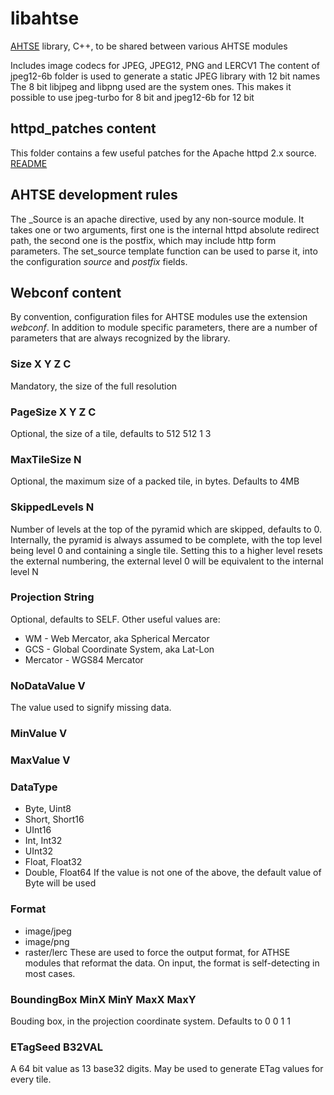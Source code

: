 # libahtse

[AHTSE](https://github.com/lucianpls/AHTSE) library, C++, to be shared between various AHTSE modules

Includes image codecs for JPEG, JPEG12, PNG and LERCV1
The content of jpeg12-6b folder is used to generate a static JPEG library with 12 bit names  
The 8 bit libjpeg and libpng used are the system ones. This makes it possible to use 
jpeg-turbo for 8 bit and jpeg12-6b for 12 bit

## httpd_patches content

This folder contains a few useful patches for the Apache httpd 2.x source. [README](httpd_patches/README.md)

## AHTSE development rules

The _Source is an apache directive, used by any non-source module.  It takes one or two 
arguments, first one is the internal httpd absolute redirect path, the second one is the 
postfix, which may include http form parameters.  The set_source template function can 
be used to parse it, into the configuration _source_ and _postfix_ fields.  

## Webconf content

By convention, configuration files for AHTSE modules use the extension *webconf*. In addition to module specific parameters, there are a number of parameters that are always recognized by the library.

### Size X Y Z C
Mandatory, the size of the full resolution

### PageSize X Y Z C
Optional, the size of a tile, defaults to 512 512 1 3

### MaxTileSize N
Optional, the maximum size of a packed tile, in bytes. Defaults to 4MB

### SkippedLevels N
Number of levels at the top of the pyramid which are skipped, defaults to 0. Internally, the pyramid is always assumed to be complete, with the top level being level 0 and containing a single tile. Setting this to a higher level resets the external numbering, the external level 0 will be equivalent to the internal level N

### Projection String
Optional, defaults to SELF. Other useful values are:
- WM - Web Mercator, aka Spherical Mercator
- GCS - Global Coordinate System, aka Lat-Lon
- Mercator - WGS84 Mercator

### NoDataValue V
The value used to signify missing data.

### MinValue V

### MaxValue V

### DataType
- Byte, Uint8
- Short, Short16
- UInt16
- Int, Int32
- UInt32
- Float, Float32
- Double, Float64
If the value is not one of the above, the default value of Byte will be used

### Format
- image/jpeg
- image/png
- raster/lerc
These are used to force the output format, for ATHSE modules that reformat the data. On input, the format is self-detecting in most cases.

### BoundingBox MinX MinY MaxX MaxY
Bouding box, in the projection coordinate system. Defaults to 0 0 1 1

### ETagSeed B32VAL
A 64 bit value as 13 base32 digits. May be used to generate ETag values for every tile.
